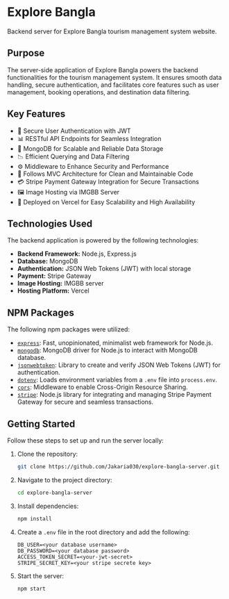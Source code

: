 # Explore Bangla
Backend server for Explore Bangla tourism management system website.

## Purpose
The server-side application of Explore Bangla powers the backend functionalities for the tourism management system. It ensures smooth data handling, secure authentication, and facilitates core features such as user management, booking operations, and destination data filtering.

## Key Features
- 🔐 Secure User Authentication with JWT <br>
- 📊 RESTful API Endpoints for Seamless Integration <br>
- 💾 MongoDB for Scalable and Reliable Data Storage <br>
- 📉 Efficient Querying and Data Filtering <br>
- ⚙️ Middleware to Enhance Security and Performance <br>
- 🎯 Follows MVC Architecture for Clean and Maintainable Code <br>
- 💳 Stripe Payment Gateway Integration for Secure Transactions <br>
- 🖼️ Image Hosting via IMGBB Server <br>
- 🚀 Deployed on Vercel for Easy Scalability and High Availability


## Technologies Used
The backend application is powered by the following technologies:
- **Backend Framework:** Node.js, Express.js
- **Database:** MongoDB
- **Authentication:** JSON Web Tokens (JWT) with local storage
- **Payment:** Stripe Gateway
- **Image Hosting:** IMGBB server
- **Hosting Platform:** Vercel

## **NPM Packages**
The following npm packages were utilized:

- [`express`](https://www.npmjs.com/package/express): Fast, unopinionated, minimalist web framework for Node.js.
- [`mongodb`](https://www.npmjs.com/package/mongodb): MongoDB driver for Node.js to interact with MongoDB database.
- [`jsonwebtoken`](https://www.npmjs.com/package/jsonwebtoken): Library to create and verify JSON Web Tokens (JWT) for authentication.
- [`dotenv`](https://www.npmjs.com/package/dotenv): Loads environment variables from a `.env` file into `process.env`.
- [`cors`](https://www.npmjs.com/package/cors): Middleware to enable Cross-Origin Resource Sharing.
- [`stripe`](https://www.npmjs.com/package/stripe): Node.js library for integrating and managing Stripe Payment Gateway for secure and seamless transactions.
  
## Getting Started
Follow these steps to set up and run the server locally:

1. Clone the repository:
   ```bash
   git clone https://github.com/Jakaria030/explore-bangla-server.git
   ```
2. Navigate to the project directory:
   ```bash
   cd explore-bangla-server
   ```
3. Install dependencies:
   ```bash
   npm install
   ```
4. Create a `.env` file in the root directory and add the following:
   ```env
   DB_USER=<your database username>
   DB_PASSWORD=<your database password>
   ACCESS_TOKEN_SECRET=<your-jwt-secret>
   STRIPE_SECRET_KEY=<your stripe secrete key>
   ```
5. Start the server:
   ```bash
   npm start
   ```